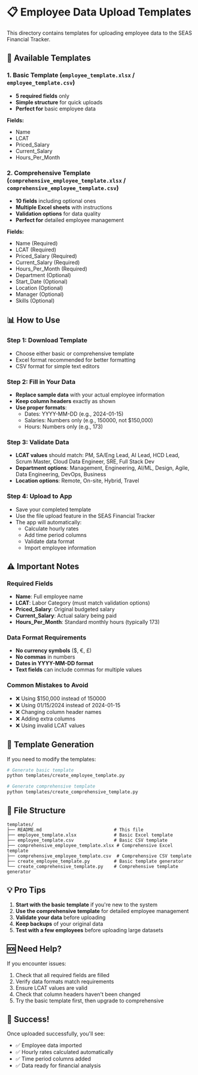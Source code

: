 # 📋 Employee Data Upload Templates

This directory contains templates for uploading employee data to the SEAS Financial Tracker.

## 🎯 Available Templates

### 1. **Basic Template** (`employee_template.xlsx` / `employee_template.csv`)
- **5 required fields** only
- **Simple structure** for quick uploads
- **Perfect for** basic employee data

**Fields:**
- Name
- LCAT
- Priced_Salary
- Current_Salary
- Hours_Per_Month

### 2. **Comprehensive Template** (`comprehensive_employee_template.xlsx` / `comprehensive_employee_template.csv`)
- **10 fields** including optional ones
- **Multiple Excel sheets** with instructions
- **Validation options** for data quality
- **Perfect for** detailed employee management

**Fields:**
- Name (Required)
- LCAT (Required)
- Priced_Salary (Required)
- Current_Salary (Required)
- Hours_Per_Month (Required)
- Department (Optional)
- Start_Date (Optional)
- Location (Optional)
- Manager (Optional)
- Skills (Optional)

## 📊 How to Use

### **Step 1: Download Template**
- Choose either basic or comprehensive template
- Excel format recommended for better formatting
- CSV format for simple text editors

### **Step 2: Fill in Your Data**
- **Replace sample data** with your actual employee information
- **Keep column headers** exactly as shown
- **Use proper formats**:
  - Dates: YYYY-MM-DD (e.g., 2024-01-15)
  - Salaries: Numbers only (e.g., 150000, not $150,000)
  - Hours: Numbers only (e.g., 173)

### **Step 3: Validate Data**
- **LCAT values** should match: PM, SA/Eng Lead, AI Lead, HCD Lead, Scrum Master, Cloud Data Engineer, SRE, Full Stack Dev
- **Department options**: Management, Engineering, AI/ML, Design, Agile, Data Engineering, DevOps, Business
- **Location options**: Remote, On-site, Hybrid, Travel

### **Step 4: Upload to App**
- Save your completed template
- Use the file upload feature in the SEAS Financial Tracker
- The app will automatically:
  - Calculate hourly rates
  - Add time period columns
  - Validate data format
  - Import employee information

## ⚠️ Important Notes

### **Required Fields**
- **Name**: Full employee name
- **LCAT**: Labor Category (must match validation options)
- **Priced_Salary**: Original budgeted salary
- **Current_Salary**: Actual salary being paid
- **Hours_Per_Month**: Standard monthly hours (typically 173)

### **Data Format Requirements**
- **No currency symbols** ($, €, £)
- **No commas** in numbers
- **Dates in YYYY-MM-DD format**
- **Text fields** can include commas for multiple values

### **Common Mistakes to Avoid**
- ❌ Using $150,000 instead of 150000
- ❌ Using 01/15/2024 instead of 2024-01-15
- ❌ Changing column header names
- ❌ Adding extra columns
- ❌ Using invalid LCAT values

## 🔧 Template Generation

If you need to modify the templates:

```bash
# Generate basic template
python templates/create_employee_template.py

# Generate comprehensive template
python templates/create_comprehensive_template.py
```

## 📁 File Structure

```
templates/
├── README.md                           # This file
├── employee_template.xlsx              # Basic Excel template
├── employee_template.csv               # Basic CSV template
├── comprehensive_employee_template.xlsx # Comprehensive Excel template
├── comprehensive_employee_template.csv  # Comprehensive CSV template
├── create_employee_template.py         # Basic template generator
└── create_comprehensive_template.py    # Comprehensive template generator
```

## 💡 Pro Tips

1. **Start with the basic template** if you're new to the system
2. **Use the comprehensive template** for detailed employee management
3. **Validate your data** before uploading
4. **Keep backups** of your original data
5. **Test with a few employees** before uploading large datasets

## 🆘 Need Help?

If you encounter issues:
1. Check that all required fields are filled
2. Verify data formats match requirements
3. Ensure LCAT values are valid
4. Check that column headers haven't been changed
5. Try the basic template first, then upgrade to comprehensive

## 🎉 Success!

Once uploaded successfully, you'll see:
- ✅ Employee data imported
- ✅ Hourly rates calculated automatically
- ✅ Time period columns added
- ✅ Data ready for financial analysis
